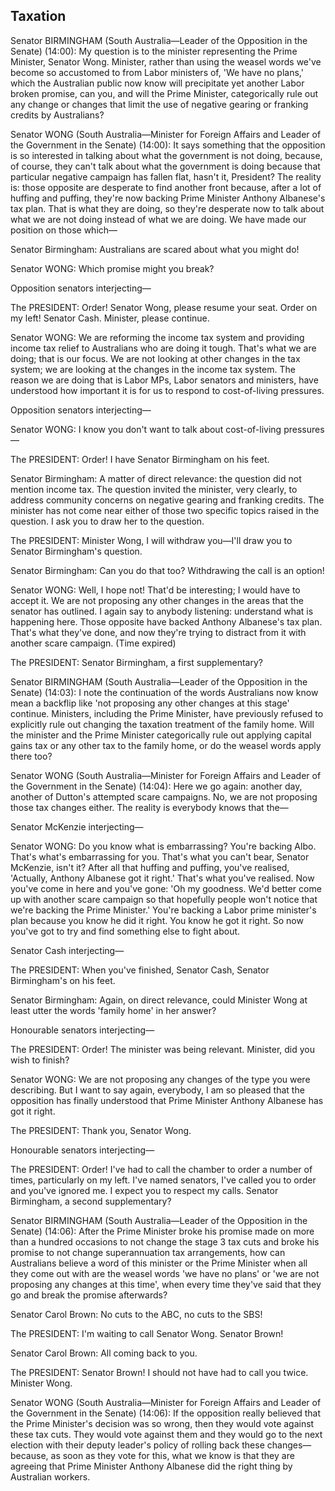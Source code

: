 ## Taxation

Senator BIRMINGHAM (South Australia—Leader of the Opposition in the Senate) (14:00):  My question is to the minister representing the Prime Minister, Senator Wong. Minister, rather than using the weasel words we've become so accustomed to from Labor ministers of, 'We have no plans,' which the Australian public now know will precipitate yet another Labor broken promise, can you, and will the Prime Minister, categorically rule out any change or changes that limit the use of negative gearing or franking credits by Australians? 

Senator WONG (South Australia—Minister for Foreign Affairs and Leader of the Government in the Senate) (14:00):  It says something that the opposition is so interested in talking about what the government is not doing, because, of course, they can't talk about what the government is doing because that particular negative campaign has fallen flat, hasn't it, President? The reality is: those opposite are desperate to find another front because, after a lot of huffing and puffing, they're now backing Prime Minister Anthony Albanese's tax plan. That is what they are doing, so they're desperate now to talk about what we are not doing instead of what we are doing. We have made our position on those which—

Senator Birmingham:  Australians are scared about what you might do!

Senator WONG:  Which promise might you break?

Opposition senators interjecting—

The PRESIDENT:  Order! Senator Wong, please resume your seat. Order on my left! Senator Cash. Minister, please continue.

Senator WONG:  We are reforming the income tax system and providing income tax relief to Australians who are doing it tough. That's what we are doing; that is our focus. We are not looking at other changes in the tax system; we are looking at the changes in the income tax system. The reason we are doing that is Labor MPs, Labor senators and ministers, have understood how important it is for us to respond to cost-of-living pressures.

Opposition senators interjecting—

Senator WONG:  I know you don't want to talk about cost-of-living pressures—

The PRESIDENT:  Order! I have Senator Birmingham on his feet. 

Senator Birmingham:  A matter of direct relevance: the question did not mention income tax. The question invited the minister, very clearly, to address community concerns on negative gearing and franking credits. The minister has not come near either of those two specific topics raised in the question. I ask you to draw her to the question.

The PRESIDENT:  Minister Wong, I will withdraw you—I'll draw you to Senator Birmingham's question.

Senator Birmingham:  Can you do that too? Withdrawing the call is an option!

Senator WONG:  Well, I hope not! That'd be interesting; I would have to accept it. We are not proposing any other changes in the areas that the senator has outlined. I again say to anybody listening: understand what is happening here. Those opposite have backed Anthony Albanese's tax plan. That's what they've done, and now they're trying to distract from it with another scare campaign. (Time expired)

The PRESIDENT:  Senator Birmingham, a first supplementary? 

Senator BIRMINGHAM (South Australia—Leader of the Opposition in the Senate) (14:03):  I note the continuation of the words Australians now know mean a backflip like 'not proposing any other changes at this stage' continue. Ministers, including the Prime Minister, have previously refused to explicitly rule out changing the taxation treatment of the family home. Will the minister and the Prime Minister categorically rule out applying capital gains tax or any other tax to the family home, or do the weasel words apply there too?

Senator WONG (South Australia—Minister for Foreign Affairs and Leader of the Government in the Senate) (14:04):  Here we go again: another day, another of Dutton's attempted scare campaigns. No, we are not proposing those tax changes either. The reality is everybody knows that the—

Senator McKenzie interjecting—

Senator WONG:  Do you know what is embarrassing? You're backing Albo. That's what's embarrassing for you. That's what you can't bear, Senator McKenzie, isn't it? After all that huffing and puffing, you've realised, 'Actually, Anthony Albanese got it right.' That's what you've realised. Now you've come in here and you've gone: 'Oh my goodness. We'd better come up with another scare campaign so that hopefully people won't notice that we're backing the Prime Minister.' You're backing a Labor prime minister's plan because you know he did it right. You know he got it right. So now you've got to try and find something else to fight about.

Senator Cash interjecting—

The PRESIDENT:  When you've finished, Senator Cash, Senator Birmingham's on his feet.

Senator Birmingham:  Again, on direct relevance, could Minister Wong at least utter the words 'family home' in her answer?

Honourable senators interjecting—

The PRESIDENT:  Order! The minister was being relevant. Minister, did you wish to finish?

Senator WONG:  We are not proposing any changes of the type you were describing. But I want to say again, everybody, I am so pleased that the opposition has finally understood that Prime Minister Anthony Albanese has got it right.

The PRESIDENT:  Thank you, Senator Wong.

Honourable senators interjecting—

The PRESIDENT:  Order! I've had to call the chamber to order a number of times, particularly on my left. I've named senators, I've called you to order and you've ignored me. I expect you to respect my calls. Senator Birmingham, a second supplementary?

Senator BIRMINGHAM (South Australia—Leader of the Opposition in the Senate) (14:06):  After the Prime Minister broke his promise made on more than a hundred occasions to not change the stage 3 tax cuts and broke his promise to not change superannuation tax arrangements, how can Australians believe a word of this minister or the Prime Minister when all they come out with are the weasel words 'we have no plans' or 'we are not proposing any changes at this time', when every time they've said that they go and break the promise afterwards?

Senator Carol Brown:  No cuts to the ABC, no cuts to the SBS!

The PRESIDENT:  I'm waiting to call Senator Wong. Senator Brown!

Senator Carol Brown:  All coming back to you.

The PRESIDENT:  Senator Brown! I should not have had to call you twice. Minister Wong.

Senator WONG (South Australia—Minister for Foreign Affairs and Leader of the Government in the Senate) (14:06):  If the opposition really believed that the Prime Minister's decision was so wrong, then they would vote against these tax cuts. They would vote against them and they would go to the next election with their deputy leader's policy of rolling back these changes—because, as soon as they vote for this, what we know is that they are agreeing that Prime Minister Anthony Albanese did the right thing by Australian workers.